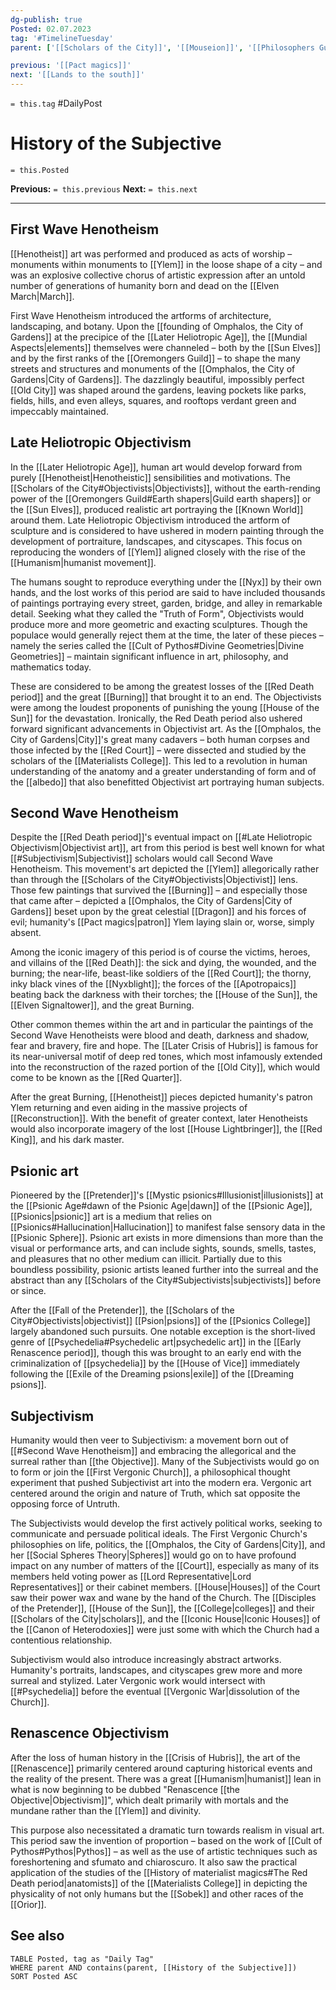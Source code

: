 ```yaml
---
dg-publish: true
Posted: 02.07.2023
tag: '#TimelineTuesday'
parent: ['[[Scholars of the City]]', '[[Mouseion]]', '[[Philosophers Guild]]']

previous: '[[Pact magics]]'
next: '[[Lands to the south]]'
---
```

`= this.tag` #DailyPost
# History of the Subjective
`= this.Posted`

**Previous:** `= this.previous`
**Next:** `= this.next`

---

## First Wave Henotheism

[[Henotheist]] art was performed and produced as acts of worship – monuments within monuments to [[Ylem]] in the loose shape of a city – and was an explosive collective chorus of artistic expression after an untold number of generations of humanity born and dead on the [[Elven March|March]].

First Wave Henotheism introduced the artforms of architecture, landscaping, and botany. Upon the [[founding of Omphalos, the City of Gardens]] at the precipice of the [[Later Heliotropic Age]], the [[Mundial Aspects|elements]] themselves were channeled – both by the [[Sun Elves]] and by the first ranks of the [[Oremongers Guild]] – to shape the many streets and structures and monuments of the [[Omphalos, the City of Gardens|City of Gardens]]. The dazzlingly beautiful, impossibly perfect [[Old City]] was shaped around the gardens, leaving pockets like parks, fields, hills, and even alleys, squares, and rooftops verdant green and impeccably maintained.

## Late Heliotropic Objectivism

In the [[Later Heliotropic Age]], human art would develop forward from purely [[Henotheist|Henotheistic]] sensibilities and motivations. The [[Scholars of the City#Objectivists|Objectivists]], without the earth-rending power of the [[Oremongers Guild#Earth shapers|Guild earth shapers]] or the [[Sun Elves]], produced realistic art portraying the [[Known World]] around them. Late Heliotropic Objectivism introduced the artform of sculpture and is considered to have ushered in modern painting through the development of portraiture, landscapes, and cityscapes. This focus on reproducing the wonders of [[Ylem]] aligned closely with the rise of the [[Humanism|humanist movement]].

The humans sought to reproduce everything under the [[Nyx]] by their own hands, and the lost works of this period are said to have included thousands of paintings portraying every street, garden, bridge, and alley in remarkable detail. Seeking what they called the "Truth of Form", Objectivists would produce more and more geometric and exacting sculptures. Though the populace would generally reject them at the time, the later of these pieces – namely the series called the [[Cult of Pythos#Divine Geometries|Divine Geometries]] – maintain significant influence in art, philosophy, and mathematics today.

These are considered to be among the greatest losses of the [[Red Death period]] and the great [[Burning]] that brought it to an end. The Objectivists were among the loudest proponents of punishing the young [[House of the Sun]] for the devastation. Ironically, the Red Death period also ushered forward significant advancements in Objectivist art. As the [[Omphalos, the City of Gardens|City]]'s great many cadavers – both human corpses and those infected by the [[Red Court]] – were dissected and studied by the scholars of the [[Materialists College]]. This led to a revolution in human understanding of the anatomy and a greater understanding of form and of the [[albedo]] that also benefitted Objectivist art portraying human subjects.

## Second Wave Henotheism

Despite the [[Red Death period]]'s eventual impact on [[#Late Heliotropic Objectivism|Objectivist art]], art from this period is best well known for what [[#Subjectivism|Subjectivist]] scholars would call Second Wave Henotheism. This movement's art depicted the [[Ylem]] allegorically rather than through the [[Scholars of the City#Objectivists|Objectivist]] lens. Those few paintings that survived the [[Burning]] – and especially those that came after – depicted a [[Omphalos, the City of Gardens|City of Gardens]] beset upon by the great celestial [[Dragon]] and his forces of evil; humanity's [[Pact magics|patron]] Ylem laying slain or, worse, simply absent.

Among the iconic imagery of this period is of course the victims, heroes, and villains of the [[Red Death]]: the sick and dying, the wounded, and the burning; the near-life, beast-like soldiers of the [[Red Court]]; the thorny, inky black vines of the [[Nyxblight]]; the forces of the [[Apotropaics]] beating back the darkness with their torches; the [[House of the Sun]], the [[Elven Signaltower]], and the great Burning.

Other common themes within the art and in particular the paintings of the Second Wave Henotheists were blood and death, darkness and shadow, fear and bravery, fire and hope. The [[Later Crisis of Hubris]] is famous for its near-universal motif of deep red tones, which most infamously extended into the reconstruction of the razed portion of the [[Old City]], which would come to be known as the [[Red Quarter]].

After the great Burning, [[Henotheist]] pieces depicted humanity's patron Ylem returning and even aiding in the massive projects of [[Reconstruction]]. With the benefit of greater context, later Henotheists would also incorporate imagery of the lost [[House Lightbringer]], the [[Red King]], and his dark master.

## Psionic art

Pioneered by the [[Pretender]]'s [[Mystic psionics#Illusionist|illusionists]] at the [[Psionic Age#dawn of the Psionic Age|dawn]] of the [[Psionic Age]], [[Psionics|psionic]] art is a medium that relies on [[Psionics#Hallucination|Hallucination]] to manifest false sensory data in the [[Psionic Sphere]]. Psionic art exists in more dimensions than more than the visual or performance arts, and can include sights, sounds, smells, tastes, and pleasures that no other medium can illicit. Partially due to this boundless possibility, psionic artists leaned further into the surreal and the abstract than any [[Scholars of the City#Subjectivists|subjectivists]] before or since.

After the [[Fall of the Pretender]], the [[Scholars of the City#Objectivists|objectivist]] [[Psion|psions]] of the [[Psionics College]] largely abandoned such pursuits. One notable exception is the short-lived genre of [[Psychedelia#Psychedelic art|psychedelic art]] in the [[Early Renascence period]], though this was brought to an early end with the criminalization of [[psychedelia]] by the [[House of Vice]] immediately following the [[Exile of the Dreaming psions|exile]] of the [[Dreaming psions]].

## Subjectivism

Humanity would then veer to Subjectivism: a movement born out of [[#Second Wave Henotheism]] and embracing the allegorical and the surreal rather than [[the Objective]]. Many of the Subjectivists would go on to form or join the [[First Vergonic Church]], a philosophical thought experiment that pushed Subjectivist art into the modern era. Vergonic art centered around the origin and nature of Truth, which sat opposite the opposing force of Untruth.

The Subjectivists would develop the first actively political works, seeking to communicate and persuade political ideals. The First Vergonic Church's philosophies on life, politics, the [[Omphalos, the City of Gardens|City]], and her [[Social Spheres Theory|Spheres]] would go on to have profound impact on any number of matters of the [[Court]], especially as many of its members held voting power as [[Lord Representative|Lord Representatives]] or their cabinet members. [[House|Houses]] of the Court saw their power wax and wane by the hand of the Church. The [[Disciples of the Pretender]], [[House of the Sun]], the [[College|colleges]] and their [[Scholars of the City|scholars]], and the [[Iconic House|Iconic Houses]] of the [[Canon of Heterodoxies]] were just some with which the Church had a contentious relationship.

Subjectivism would also introduce increasingly abstract artworks. Humanity's portraits, landscapes, and cityscapes grew more and more surreal and stylized. Later Vergonic work would intersect with [[#Psychedelia]] before the eventual [[Vergonic War|dissolution of the Church]].

## Renascence Objectivism

After the loss of human history in the [[Crisis of Hubris]], the art of the [[Renascence]] primarily centered around capturing historical events and the reality of the present. There was a great [[Humanism|humanist]] lean in what is now beginning to be dubbed "Renascence [[the Objective|Objectivism]]", which dealt primarily with mortals and the mundane rather than the [[Ylem]] and divinity.

This purpose also necessitated a dramatic turn towards realism in visual art. This period saw the invention of proportion – based on the work of [[Cult of Pythos#Pythos|Pythos]] – as well as the use of artistic techniques such as foreshortening and sfumato and chiaroscuro. It also saw the practical application of the studies of the [[History of materialist magics#The Red Death period|anatomists]] of the [[Materialists College]] in depicting the physicality of not only humans but the [[Sobek]] and other races of the [[Orior]].

## See also
```dataview
TABLE Posted, tag as "Daily Tag"
WHERE parent AND contains(parent, [[History of the Subjective]])
SORT Posted ASC
```